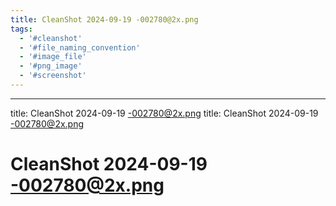 ```yaml
---
title: CleanShot 2024-09-19 -002780@2x.png
tags:
  - '#cleanshot'
  - '#file_naming_convention'
  - '#image_file'
  - '#png_image'
  - '#screenshot'
---
```

---

title: CleanShot 2024-09-19 -002780@2x.png
title: CleanShot 2024-09-19 -002780@2x.png

# CleanShot 2024-09-19 -002780@2x.png
